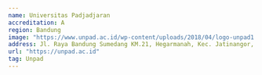 ```yaml
---
name: Universitas Padjadjaran
accreditation: A
region: Bandung
image: "https://www.unpad.ac.id/wp-content/uploads/2018/04/logo-unpad1.png"
address: Jl. Raya Bandung Sumedang KM.21, Hegarmanah, Kec. Jatinangor, Kabupaten Sumedang, Jawa Barat 45363
url: "https://unpad.ac.id"
tag: Unpad
---
```

